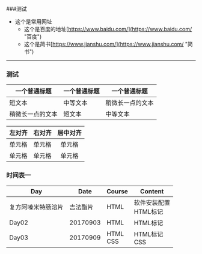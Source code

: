 ###测试
- 这个是常用网址
	- 这个是百度的地址[https://www.baidu.com/](https://www.baidu.com/ "百度")
	- 这个是简书[https://www.jianshu.com/](https://www.jianshu.com/ "简书")

----------
### 测试
| 一个普通标题 | 一个普通标题 | 一个普通标题 |
| ------ | ------ | ------ |
| 短文本 | 中等文本 | 稍微长一点的文本 |
| 稍微长一点的文本 | 短文本 | 中等文本 |

| 左对齐 | 右对齐 | 居中对齐 |
| :-----| ----: | :----: |
| 单元格 | 单元格 | 单元格 |
| 单元格 | 单元格 | 单元格 |
### 时间表一

|Day|Date|Course|Content|
|---|---|---|---|
|复方阿嗪米特肠溶片|吉法酯片|HTML|软件安装配置<br>HTML标记|
|Day02|20170903|HTML|HTML标记|
|Day03|20170909|HTML<br>CSS|HTML标记<br>CSS|